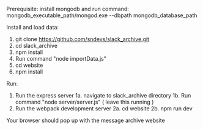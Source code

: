 Prerequisite:
install mongodb and run command:
mongodb_executable_path/mongod.exe --dbpath mongodb_database_path

Install and load data:
1. git clone https://github.com/sndevs/slack_archive.git
2. cd slack_archive
3. npm install
4. Run command "node importData.js"
5. cd website
6. npm install

Run:
1. Run the express server
1a. navigate to slack_archive directory
1b. Run command "node server/server.js" ( leave this running )
2. Run the webpack development server
2a. cd website
2b. npm run dev

Your browser should pop up with the message archive website
